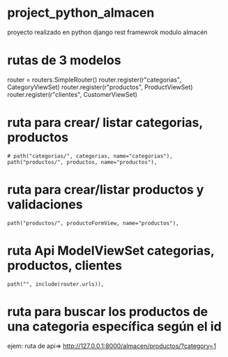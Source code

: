 # project_python_almacen
proyecto realizado en python django rest framewrok modulo almacén 

# rutas de 3 modelos 
router = routers.SimpleRouter()
router.register(r"categorias", CategoryViewSet)
router.register(r"productos", ProductViewSet)
router.register(r"clientes", CustomerViewSet)

  # ruta para crear/ listar categorias, productos
    # path("categorias/", categorias, name="categorias"),
    path("productos/", productos, name="productos"),

  # ruta para crear/listar productos y validaciones 
    path("productos/", productoFormView, name="productos"),

   # ruta Api ModelViewSet categorias, productos, clientes
    path("", include(router.urls)),

# ruta para buscar los productos de una categoria específica según el id
  ejem: ruta de api=>  http://127.0.0.1:8000/almacen/productos/?category=1
